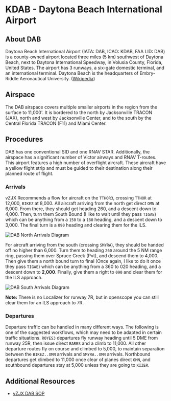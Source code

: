 # KDAB - Daytona Beach International Airport

## About DAB
Daytona Beach International Airport (IATA: DAB, ICAO: KDAB, FAA LID: DAB) is a county-owned airport located three miles (5 km) southwest of Daytona Beach, next to Daytona International Speedway, in Volusia County, Florida, United States. The airport has 3 runways, a six-gate domestic terminal, and an international terminal. Daytona Beach is the headquarters of Embry-Riddle Aeronautical University. ([Wikipedia](https://en.wikipedia.org/wiki/Daytona_Beach_International_Airport))

## Airspace
The DAB airspace covers multiple smaller airports in the region from the surface to 11,000'. It is bordered to the north by Jacksonville TRACON (JAX), north and west by Jacksonville Center, and to the south by the Central Florida TRACON (F11) and Miami Center.

## Procedures
DAB has one conventional SID and one RNAV STAR. Additionally, the airspace has a significant number of Victor airways and RNAV T-routes. This airport features a high number of overflight aircraft. These aircraft have a yellow flight strip and must be guided to their destination along their planned route of flight.

### Arrivals

vZJX Recommends a flow for aircraft on the `TTHOR3`, crossing `TTHOR` at 12,000, `BIKEZ` at 8,000. All aircraft arriving from the north get direct `OMN` at 6,000. From there, they should get heading 260, and a descent down to 4,000. Then, turn them South Bound (I like to wait until they pass `TIGAE`) which can be anything from a `150` to a `180` heading, and a descent down to 3,000. The final turn is a `090` heading and clearing them for the ILS. 

![DAB North Arrivals Diagram](https://prnt.sc/8eCg9bpv7zhe)

For aircraft arriving from the south (crossing `SMYRA`), they should be handed off no higher than 6,000. Turn them to heading `260` around the 5 NM range ring, passing them over Spruce Creek (Pvt), and descend them to 4,000. Then give them a north bound turn to final (Once again, I like to do it once they pass `TIGAE`) which can be anything from a 360 to 020 heading, and a descent down to **2,000**. Finally, give them a right to `090` and clear them for the ILS approach. 

![DAB South Arrivals Diagram](https://prnt.sc/NHFK_3e4F3La)

**Note:**
There is no Localizer for runway 7R, but in openscope you can still clear them for an ILS approach to 7R. 


### Departures
Departure traffic can be handled in many different ways. The following is one of the suggested workflows, which may need to be adapted in certain traffic situations. `ROYES3` departures fly runway heading until 5 DME from runway 25R, then issue direct `BARBS` and a climb to 11,000. All other departure routes fly on course and climbed to 5,000, to maintain separation between the `BIKEZ..OMN` arrivals and `SMYRA..OMN` arrivals. Northbound departures get climbed to 11,000 once clear of planes direct `OMN`, and southbound departures stay at 5,000 unless they are going to `KIZER`.

## Additional Resources
- [vZJX DAB SOP](https://www.idszjxartcc.org/index.php?title=DAB_SOP)

